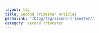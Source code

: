 ```yaml
---
layout: tag
title: Second Trimester Articles
permalink: "/blog/tag/second-trimester/"
category: second trimester
---
```

